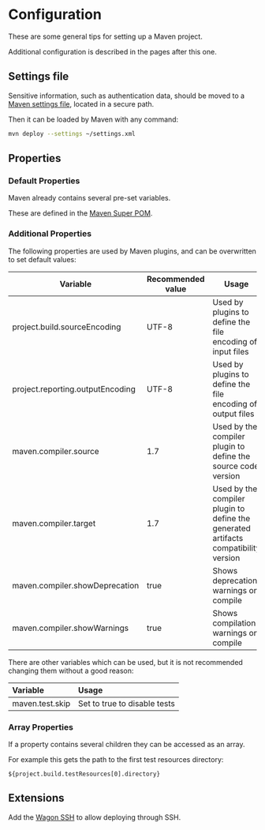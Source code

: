 # Configuration

These are some general tips for setting up a Maven project.

Additional configuration is described in the pages after this one.

## Settings file

Sensitive information, such as authentication data, should be moved to a [Maven settings file](https://maven.apache.org/settings.html), located in a secure path.

Then it can be loaded by Maven with any command:

```bash
mvn deploy --settings ~/settings.xml
```

## Properties

### Default Properties

Maven already contains several pre-set variables.

These are defined in the [Maven Super POM](https://maven.apache.org/pom.html#The_Super_POM).

### Additional Properties

The following properties are used by Maven plugins, and can be overwritten to set default values:

| Variable | Recommended value | Usage |
| --- | --- | --- |
| project.build.sourceEncoding | UTF-8 | Used by plugins to define the file encoding of input files |
| project.reporting.outputEncoding | UTF-8 | Used by plugins to define the file encoding of output files |
| maven.compiler.source | 1.7 | Used by the compiler plugin to define the source code version |
| maven.compiler.target | 1.7 | Used by the compiler plugin to define the generated artifacts compatibility version |
| maven.compiler.showDeprecation | true | Shows deprecation warnings on compile |
| maven.compiler.showWarnings | true | Shows compilation warnings on compile |

There are other variables which can be used, but it is not recommended changing them without a good reason:

| Variable | Usage |
| :--- | :--- |
| maven.test.skip | Set to true to disable tests |

### Array Properties

If a property contains several children they can be accessed as an array.

For example this gets the path to the first test resources directory:

```
${project.build.testResources[0].directory}
```

## Extensions

Add the [Wagon SSH](http://maven.apache.org/wagon/wagon-providers/wagon-ssh/) to allow deploying through SSH.


